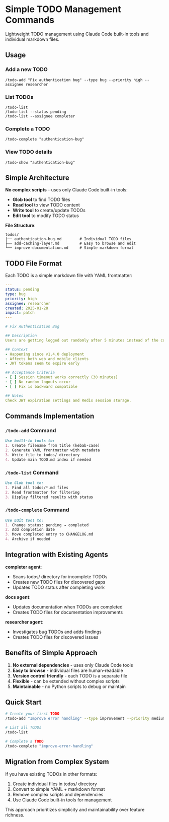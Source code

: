 # Simple TODO Management Commands

Lightweight TODO management using Claude Code built-in tools and individual markdown files.

## Usage

### Add a new TODO
```
/todo-add "Fix authentication bug" --type bug --priority high --assignee researcher
```

### List TODOs  
```
/todo-list
/todo-list --status pending
/todo-list --assignee completer
```

### Complete a TODO
```
/todo-complete "authentication-bug"
```

### View TODO details
```
/todo-show "authentication-bug"
```

## Simple Architecture

**No complex scripts** - uses only Claude Code built-in tools:
- **Glob tool** to find TODO files
- **Read tool** to view TODO content  
- **Write tool** to create/update TODOs
- **Edit tool** to modify TODO status

**File Structure**:
```
todos/
├── authentication-bug.md        # Individual TODO files
├── add-caching-layer.md         # Easy to browse and edit
└── improve-documentation.md     # Simple markdown format
```

## TODO File Format

Each TODO is a simple markdown file with YAML frontmatter:

```yaml
---
status: pending
type: bug  
priority: high
assignee: researcher
created: 2025-01-28
impact: patch
---

# Fix Authentication Bug

## Description
Users are getting logged out randomly after 5 minutes instead of the configured 30-minute session timeout.

## Context
- Happening since v1.4.0 deployment
- Affects both web and mobile clients
- JWT tokens seem to expire early

## Acceptance Criteria
- [ ] Session timeout works correctly (30 minutes)
- [ ] No random logouts occur
- [ ] Fix is backward compatible

## Notes
Check JWT expiration settings and Redis session storage.
```

## Commands Implementation

### `/todo-add` Command
```markdown
Use built-in tools to:
1. Create filename from title (kebab-case)
2. Generate YAML frontmatter with metadata
3. Write file to todos/ directory
4. Update main TODO.md index if needed
```

### `/todo-list` Command  
```markdown
Use Glob tool to:
1. Find all todos/*.md files
2. Read frontmatter for filtering
3. Display filtered results with status
```

### `/todo-complete` Command
```markdown
Use Edit tool to:
1. Change status: pending → completed
2. Add completion date
3. Move completed entry to CHANGELOG.md
4. Archive if needed
```

## Integration with Existing Agents

**completer agent**: 
- Scans todos/ directory for incomplete TODOs
- Creates new TODO files for discovered gaps
- Updates TODO status after completing work

**docs agent**:
- Updates documentation when TODOs are completed
- Creates TODO files for documentation improvements

**researcher agent**:
- Investigates bug TODOs and adds findings
- Creates TODO files for discovered issues

## Benefits of Simple Approach

1. **No external dependencies** - uses only Claude Code tools
2. **Easy to browse** - individual files are human-readable
3. **Version control friendly** - each TODO is a separate file
4. **Flexible** - can be extended without complex scripts
5. **Maintainable** - no Python scripts to debug or maintain

## Quick Start

```bash
# Create your first TODO
/todo-add "Improve error handling" --type improvement --priority medium

# List all TODOs  
/todo-list

# Complete a TODO
/todo-complete "improve-error-handling"
```

## Migration from Complex System

If you have existing TODOs in other formats:
1. Create individual files in todos/ directory
2. Convert to simple YAML + markdown format  
3. Remove complex scripts and dependencies
4. Use Claude Code built-in tools for management

This approach prioritizes simplicity and maintainability over feature richness.